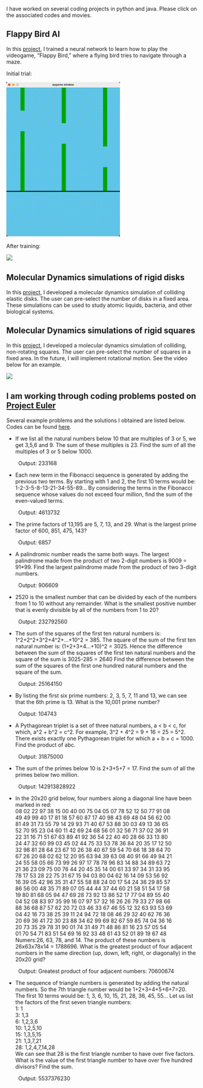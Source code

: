 I have worked on several coding projects in python and java. Please click on the associated codes and movies. 

## Flappy Bird AI

In this [project](https://github.com/erohern/FappyBirdAI.git), I trained a neural network to learn how to play the videogame, “Flappy Bird,” where a flying bird tries to navigate through a maze.

Initial trial:

<img src="https://github.com/erohern/erohern.github.io/blob/ce00bb1b420134daccebf3ea3450971d9aaa6e1b/Movies/FlappyBirdAI_Gen1.gif" width="300">

After training:

<img src="https://github.com/erohern/erohern.github.io/blob/ce00bb1b420134daccebf3ea3450971d9aaa6e1b/Movies/FlappyBirdAI_Gen2.gif" width="300">

## Molecular Dynamics simulations of rigid disks

In this [project](https://github.com/erohern/SquareMD.git), I developed a molecular dynamics simulation of colliding elastic disks. The user can pre-select the number of disks in a fixed area.  These simulations can be used to study atomic liquids, bacteria, and other biological systems. 

## Molecular Dynamics simulations of rigid squares

In this [project](https://github.com/erohern/SquareMD.git), I developed a molecular dynamics simulation of colliding, non-rotating squares. The user can pre-select the number of squares in a fixed area. In the future, I will implement rotational motion. See the video below for an example.

<img src="https://github.com/erohern/erohern.github.io/blob/ce00bb1b420134daccebf3ea3450971d9aaa6e1b/Movies/Test2.gif" width="400">

## I am working through coding problems posted on [Project Euler](https://projecteuler.net/)

Several example problems and the solutions I obtained are listed below. Codes can be found [here](https://github.com/erohern/ProjectEuler.git).

- If we list all the natural numbers below 10 that are multiples of 3 or 5, we get 3,5,6 and 9. The sum of these multiples is 23. Find the sum of all the multiples of 3 or 5 below 1000.

&nbsp; &nbsp; &nbsp; &nbsp; Output: 233168

- Each new term in the Fibonacci sequence is generated by adding the previous two terms. By starting with 1 and 2, the first 10 terms would be: 1-2-3-5-8-13-21-34-55-89... By considering the terms in the Fibonacci sequence whose values do not exceed four million, find the sum of the even-valued terms.

&nbsp; &nbsp; &nbsp; &nbsp; Output: 4613732

- The prime factors of 13,195 are 5, 7, 13, and 29. What is the largest prime factor of 600, 851, 475, 143?

&nbsp; &nbsp; &nbsp; &nbsp; Output: 6857

- A palindromic number reads the same both ways. The largest palindrome made from the product of two 2-digit numbers is 9009 = 91*99. Find the largest palindrome made from the product of two 3-digit numbers.

&nbsp; &nbsp; &nbsp; &nbsp; Output: 906609

- 2520 is the smallest number that can be divided by each of the numbers from 1 to 10 without any remainder. What is the smallest positive number that is evenly divisible by all of the numbers from 1 to 20?

&nbsp; &nbsp; &nbsp; &nbsp; Output: 232792560

- The sum of the squares of the first ten natural numbers is: 1^2+2^2+3^2+4^2+...+10^2 = 385. The square of the sum of the first ten natural number is: (1+2+3+4...+10)^2 = 3025. Hence the difference between the sum of the squares of the first ten natural numbers and the square of the sum is 3025-285 = 2640 Find the difference between the sum of the squares of the first one hundred natural numbers and the square of the sum.

&nbsp; &nbsp; &nbsp; &nbsp; Output: 25164150

- By listing the first six prime numbers: 2, 3, 5, 7, 11 and 13, we can see that the 6th prime is 13. What is the 10,001 prime number?

&nbsp; &nbsp; &nbsp; &nbsp; Output: 104743

- A Pythagorean triplet is a set of three natural numbers, a < b < c, for which, a^2 + b^2 = c^2. For example, 3^2 + 4^2 = 9 + 16 = 25 = 5^2. There exists exactly one Pythagorean triplet for which a + b + c = 1000. Find the product of abc.

&nbsp; &nbsp; &nbsp; &nbsp; Output: 31875000

- The sum of the primes below 10 is 2+3+5+7 = 17. Find the sum of all the primes below two million.

&nbsp; &nbsp; &nbsp; &nbsp; Output: 142913828922

- In the 20x20 grid below, four numbers along a diagonal line have been marked in red: <br />
08 02 22 97 38 15 00 40 00 75 04 05 07 78 52 12 50 77 91 08 <br />
49 49 99 40 17 81 18 57 60 87 17 40 98 43 69 48 04 56 62 00 <br />
81 49 31 73 55 79 14 29 93 71 40 67 53 88 30 03 49 13 36 65 <br />
52 70 95 23 04 60 11 42 69 24 68 56 01 32 56 71 37 02 36 91 <br />
22 31 16 71 51 67 63 89 41 92 36 54 22 40 40 28 66 33 13 80 <br />
24 47 32 60 99 03 45 02 44 75 33 53 78 36 84 20 35 17 12 50 <br />
32 98 81 28 64 23 67 10 26 38 40 67 59 54 70 66 18 38 64 70 <br />
67 26 20 68 02 62 12 20 95 63 94 39 63 08 40 91 66 49 94 21 <br />
24 55 58 05 66 73 99 26 97 17 78 78 96 83 14 88 34 89 63 72 <br />
21 36 23 09 75 00 76 44 20 45 35 14 00 61 33 97 34 31 33 95 <br />
78 17 53 28 22 75 31 67 15 94 03 80 04 62 16 14 09 53 56 92 <br />
16 39 05 42 96 35 31 47 55 58 88 24 00 17 54 24 36 29 85 57 <br />
86 56 00 48 35 71 89 07 05 44 44 37 44 60 21 58 51 54 17 58 <br />
19 80 81 68 05 94 47 69 28 73 92 13 86 52 17 77 04 89 55 40 <br />
04 52 08 83 97 35 99 16 07 97 57 32 16 26 26 79 33 27 98 66 <br />
88 36 68 87 57 62 20 72 03 46 33 67 46 55 12 32 63 93 53 69 <br />
04 42 16 73 38 25 39 11 24 94 72 18 08 46 29 32 40 62 76 36 <br />
20 69 36 41 72 30 23 88 34 62 99 69 82 67 59 85 74 04 36 16 <br />
20 73 35 29 78 31 90 01 74 31 49 71 48 86 81 16 23 57 05 54 <br />
01 70 54 71 83 51 54 69 16 92 33 48 61 43 52 01 89 19 67 48 <br />
Numers:26, 63, 78, and 14. The product of these numbers is 26x63x78x14 = 1788696. What is the greatest product of four adjacent numbers in the same direction (up, down, left, right, or diagonally) in the 20x20 grid?

&nbsp; &nbsp; &nbsp; &nbsp; Output: Greatest product of four adjacent numbers: 70600674

- The sequence of triangle numbers is generated by adding the natural numbers. So the 7th triangle number would be 1+2+3+4+5+6+7=20. The first 10 terms would be: 1, 3, 6, 10, 15, 21, 28, 36, 45, 55... Let us list the factors of the first seven triangle numbers:  <br />
        1: 1 <br />
        3: 1,3 <br />
        6: 1,2,3,6 <br />
     	 10: 1,2,5,10 <br />
     	 15: 1,3,5,15 <br />
     	 21: 1,3,7,21 <br />
     	 28: 1,2,4,7,14,28 <br />
We can see that 28 is the first triangle number to have over five factors.  What is the value of the first triangle number to have over five hundred divisors? Find the sum.

&nbsp; &nbsp; &nbsp; &nbsp; Output: 5537376230
